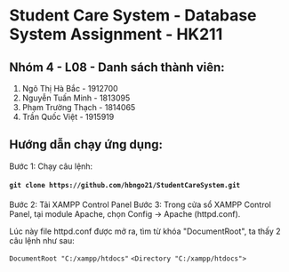 # Student Care System - Database System Assignment - HK211
## Nhóm 4 - L08 - Danh sách thành viên:
1. Ngô Thị Hà Bắc - 1912700
2. Nguyễn Tuấn Minh - 1813095
3. Phạm Trường Thạch - 1814065
4. Trần Quốc Việt - 1915919

## Hướng dẫn chạy ứng dụng:
Bước 1: Chạy câu lệnh:
#### `git clone https://github.com/hbngo21/StudentCareSystem.git`
Bước 2: Tải XAMPP Control Panel
Bước 3: Trong cửa sổ XAMPP Control Panel, tại module Apache, chọn Config -> Apache (httpd.conf).

Lúc này file httpd.conf được mở ra, tìm từ khóa "DocumentRoot", ta thấy 2 câu lệnh như sau:

`DocumentRoot "C:/xampp/htdocs"`
`<Directory "C:/xampp/htdocs">`


